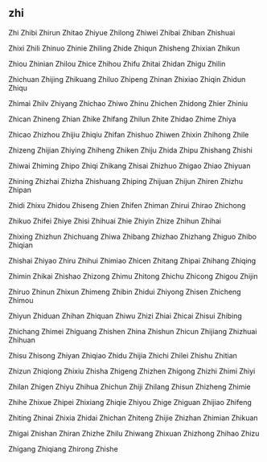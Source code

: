 zhi
---

Zhi Zhibi Zhirun Zhitao Zhiyue Zhilong Zhiwei Zhibai Zhiban Zhishuai

Zhixi Zhili Zhinuo Zhinie Zhiling Zhide Zhiqun Zhisheng Zhixian Zhikun

Zhiou Zhinian Zhilou Zhice Zhihou Zhifu Zhitai Zhidan Zhigu Zhilin

Zhichuan Zhijing Zhikuang Zhiluo Zhipeng Zhinan Zhixiao Zhiqin Zhidun Zhiqu

Zhimai Zhilv Zhiyang Zhichao Zhiwo Zhinu Zhichen Zhidong Zhier Zhiniu

Zhican Zhineng Zhian Zhike Zhifang Zhilun Zhite Zhidao Zhime Zhiya

Zhicao Zhizhou Zhijiu Zhiqiu Zhifan Zhishuo Zhiwen Zhixin Zhihong Zhile

Zhizeng Zhijian Zhiying Zhiheng Zhiken Zhiju Zhida Zhipu Zhishang Zhishi

Zhiwai Zhiming Zhipo Zhiqi Zhikang Zhisai Zhizhuo Zhigao Zhiao Zhiyuan

Zhining Zhizhai Zhizha Zhishuang Zhiping Zhijuan Zhijun Zhiren Zhizhu Zhipan

Zhidi Zhixu Zhidou Zhiseng Zhien Zhifen Zhiman Zhirui Zhirao Zhichong

Zhikuo Zhifei Zhiye Zhisi Zhihuai Zhie Zhiyin Zhize Zhihun Zhihai

Zhixing Zhizhun Zhichuang Zhiwa Zhibang Zhizhao Zhizhang Zhiguo Zhibo   Zhiqian

Zhishai Zhiyao Zhiru Zhihui Zhimiao Zhicen Zhitang Zhipai Zhihang Zhiqing

Zhimin Zhikai Zhishao Zhizong Zhimu Zhitong Zhichu Zhicong Zhigou Zhijin

Zhiruo Zhinun Zhixun Zhimeng Zhibin Zhidui Zhiyong Zhisen Zhicheng Zhimou

Zhiyun Zhiduan Zhihan Zhiquan Zhiwu Zhizi Zhiai Zhicai Zhisui Zhibing

Zhichang Zhimei Zhiguang Zhishen Zhina Zhishun Zhicun Zhijiang Zhizhuai Zhihuan

Zhisu Zhisong Zhiyan Zhiqiao Zhidu Zhijia Zhichi Zhilei Zhishu Zhitian

Zhizun Zhiqiong Zhixiu Zhisha Zhigeng Zhizhen Zhigong Zhizhi Zhimi Zhiyi

Zhilan Zhigen Zhiyu Zhihua Zhichun Zhiji Zhilang Zhisun Zhizheng Zhimie

Zhihe Zhixue Zhipei Zhixiang Zhiqie Zhiyou Zhige Zhiguan Zhijiao Zhifeng

Zhiting Zhinai Zhixia Zhidai Zhichan Zhiteng Zhijie Zhizhan Zhimian Zhikuan

Zhigai Zhishan Zhiran Zhizhe Zhilu Zhiwang Zhixuan Zhizhong Zhihao Zhizu

Zhigang Zhiqiang Zhirong Zhishe 